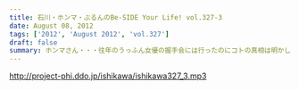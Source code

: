 ```yaml
---
title: 石川・ホンマ・ぶるんのBe-SIDE Your Life! vol.327-3
date: August 08, 2012
tags: ['2012', 'August 2012', 'vol.327']
draft: false
summary: ホンマさん・・・往年のうっふん女優の握手会には行ったのにコトの真相は明かしませんねぇ。しょーもないですねぇ。ＮＡＭＡＥ
---
```


http://project-phi.ddo.jp/ishikawa/ishikawa327_3.mp3
